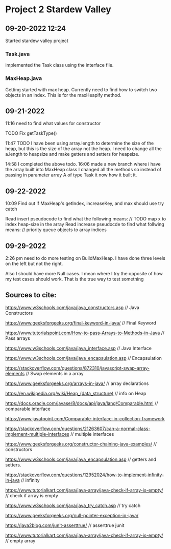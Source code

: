 # Project 2 Stardew Valley
## 09-20-2022 12:24
Started stardew valley project
### Task.java
implemented the Task class using the interface file.

### MaxHeap.java
Getting started with max heap.
Currently need to find how to switch two objects in an index. 
This is for the maxHeapify method.

## 09-21-2022
11:16
need to find what values for constructor

TODO Fix getTaskType()

11:47
TODO I have been using array.length to determine the size
of the heap, but this is the size of the array not the heap.
I need to change all the a.length to heapsize
and make getters and setters for heapsize.

14:58
I completed the above todo.
16:06
made a new branch where i have the array built into MaxHeap class
I changed all the methods so instead of passing in parameter array A
of type Task it now how it built it.

## 09-22-2022
10:09
Find out if MaxHeap's getIndex, increaseKey, and max should use try catch
         
Read insert pseudocode to find what the following means:
    // TODO map x to index heap-size in the array
Read increase pseudocde to find what follwing means:
    // priority queue objects to array indices

## 09-29-2022
2:26 pm
need to do more testing on BuildMaxHeap. I have done three levels on the left
but not the right.

Also I should have more Null cases. I mean where I try the opposite
of how my test cases should work. That is the true way to test something

## Sources to cite:
https://www.w3schools.com/java/java_constructors.asp // Java Constructors

https://www.geeksforgeeks.org/final-keyword-in-java/ // Final Keyword

https://www.tutorialspoint.com/How-to-pass-Arrays-to-Methods-in-Java // Pass arrays

https://www.w3schools.com/java/java_interface.asp // Java Interface

https://www.w3schools.com/java/java_encapsulation.asp // Encapsulation

https://stackoverflow.com/questions/872310/javascript-swap-array-elements // Swap elements in a array

https://www.geeksforgeeks.org/arrays-in-java/ // array declarations

https://en.wikipedia.org/wiki/Heap_(data_structure) // info on Heap

https://docs.oracle.com/javase/8/docs/api/java/lang/Comparable.html // comparable interface

https://www.javatpoint.com/Comparable-interface-in-collection-framework

https://stackoverflow.com/questions/21263607/can-a-normal-class-implement-multiple-interfaces // multiple interfaces

https://www.geeksforgeeks.org/constructor-chaining-java-examples/ // constructors

https://www.w3schools.com/java/java_encapsulation.asp // getters and setters.

https://stackoverflow.com/questions/12952024/how-to-implement-infinity-in-java // infinity

https://www.tutorialkart.com/java/java-array/java-check-if-array-is-empty/ // check if array is empty

https://www.w3schools.com/java/java_try_catch.asp // try catch

https://www.geeksforgeeks.org/null-pointer-exception-in-java/

https://java2blog.com/junit-asserttrue/ // asserttrue junit

https://www.tutorialkart.com/java/java-array/java-check-if-array-is-empty/ // empty array